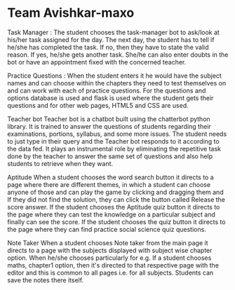 # Team Avishkar-maxo 
Task Manager :
The student chooses the task-manager bot to ask/look at his/her task assigned for the day. The next day, the student has to tell if he/she has completed the task. If no, then they have to state the valid reason. If yes, he/she gets another task. She/he can also enter doubts in the bot or have an appointment fixed with the concerned teacher.


Practice Questions :
When the student enters it he would have the subject names and can choose within the chapters they need to test themselves on and can work with each of practice questions. For the questions and options database is used and flask is used where the student gets their questions and for other web pages, HTML5 and CSS are used.

Teacher bot
Teacher bot is a chatbot built using the chatterbot python library. It is trained to answer the questions of students regarding their examinations, portions, syllabus, and some more issues. The student needs to just type in their query and the Teacher bot responds to it according to the data fed.  It plays an instrumental role by eliminating the repetitive task done by the teacher to answer the same set of questions and also help students to retrieve when they want.


Aptitude
When a student chooses the word search button it directs to a page where there are different themes, in which a student can choose anyone of those and can play the game by clicking and dragging them and If they did not find the solution, they can click the button called Release the score answer. If the student chooses the Aptitude quiz button it directs to the page where they can test the knowledge on a particular subject and finally can see the score. If the student chooses the quiz button it directs to the page where they can find practice social science quiz questions.

Note Taker
When a student chooses Note taker from the main page it directs to a page with the subjects displayed with subject wise chapter option. When he/she chooses particularly for e.g.  If a student chooses maths, chapter1 option, then it's directed to that respective page with the editor and this is common to all pages i.e. for all subjects. Students can save the notes there itself.



